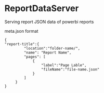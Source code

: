 # ReportDataServer
Serving report JSON data of powerbi reports


meta.json format


```
{
"report-title":{
         "location":"folder-name/",
         "name": "Report Name",
         "pages": [
             {
                 "label":"Page Lable",
                 "fileName":"file-name.json"
             }
         ]
     }
}
```
